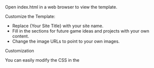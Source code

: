 Open index.html in a web browser to view the template.

Customize the Template:

- Replace {Your Site Title} with your site name.
- Fill in the sections for future game ideas and projects with your own content.
- Change the image URLs to point to your own images.

Customization

You can easily modify the CSS in the <style> tag to change colors, fonts, and layouts to fit your branding.

Contributing

Contributions are welcome! Feel free to submit a pull request.

License

This template is licensed under the MIT License.

Key Improvements

- Placeholders: Added placeholders in the HTML template for easy customization.
- README: Provided clear instructions and details for using and modifying the template.
- Sections: Kept the section structure intact for easier navigation and clarity.
